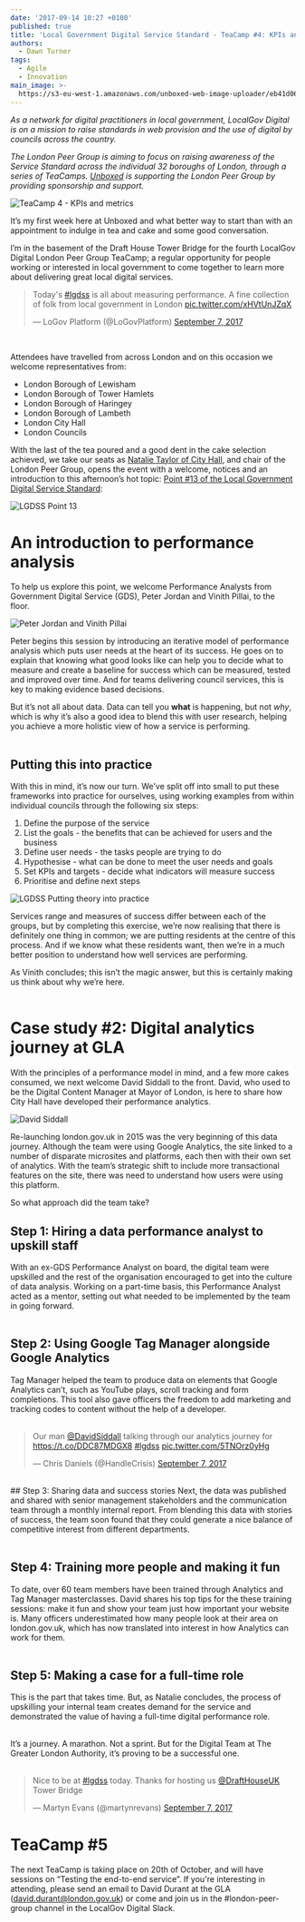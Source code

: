 ```yaml
---
date: '2017-09-14 10:27 +0100'
published: true
title: 'Local Government Digital Service Standard - TeaCamp #4: KPIs and metrics'
authors:
  - Dawn Turner
tags:
  - Agile
  - Innovation
main_image: >-
  https://s3-eu-west-1.amazonaws.com/unboxed-web-image-uploader/eb41d06a9298c08481b80e843ad3f7a9.png
---
```

<i>As a network for digital practitioners in local government, LocalGov Digital is on a mission to raise standards in web provision and the use of digital by councils across the country.<br/>

The London Peer Group is aiming to focus on raising awareness of the Service Standard across the individual 32 boroughs of London, through a series of TeaCamps. [Unboxed](https://unboxed.co/) is supporting the London Peer Group by providing sponsorship and support.</i><br/>

![TeaCamp 4 - KPIs and metrics](https://s3-eu-west-1.amazonaws.com/unboxed-web-image-uploader/90c9d61a14e7c4bd5c156875ce4c8c18.png)
<br/>

It’s my first week here at Unboxed and what better way to start than with an appointment to indulge in tea and cake and some good conversation.<br/>

I’m in the basement of the Draft House Tower Bridge for the fourth LocalGov Digital London Peer Group TeaCamp; a regular opportunity for people working or interested in local government to come together to learn more about delivering great local digital services.<br/>

<blockquote class="twitter-tweet tw-align-center"><p lang="en" dir="ltr">Today&#39;s <a href="https://twitter.com/hashtag/lgdss?src=hash">#lgdss</a> is all about measuring performance. A fine collection of folk from local government in London <a href="https://t.co/xHVtUnJZqX">pic.twitter.com/xHVtUnJZqX</a></p>&mdash; LoGov Platform (@LoGovPlatform) <a href="https://twitter.com/LoGovPlatform/status/905831478227066880">September 7, 2017</a></blockquote>
<script async src="//platform.twitter.com/widgets.js" charset="utf-8"></script>
<br/>

Attendees have travelled from across London and on this occasion we welcome representatives from:<br/>

- London Borough of Lewisham
- London Borough of Tower Hamlets
- London Borough of Haringey
- London Borough of Lambeth
- London City Hall
- London Councils

With the last of the tea poured and a good dent in the cake selection achieved, we take our seats as [Natalie Taylor of City Hall](https://twitter.com/NatalieRobson), and chair of the London Peer Group, opens the event with a welcome, notices and an introduction to this afternoon’s hot topic: [Point #13 of the Local Government Digital Service Standard](http://localgovdigital.info/localgov-digital-makers/outputs/local-government-digital-service-standard/standard/13/):<br/>

![LGDSS Point 13](https://s3-eu-west-1.amazonaws.com/unboxed-web-image-uploader/38dd6c112efb8c90a8d09044cb64450a.png)
<br/>

# An introduction to performance analysis
To help us explore this point, we welcome Performance Analysts from Government Digital Service (GDS), Peter Jordan and Vinith Pillai, to the floor.<br/>

![Peter Jordan and Vinith Pillai](https://s3-eu-west-1.amazonaws.com/unboxed-web-image-uploader/18ae02a961fb3651b0c5ad59b90dc7d3.png)
<br/>

Peter begins this session by introducing an iterative model of performance analysis which puts user needs at the heart of its success. He goes on to explain that knowing what good looks like can help you to decide what to measure and create a baseline for success which can be measured, tested and improved over time. And for teams delivering council services, this is key to making evidence based decisions.<br/>

But it’s not all about data. Data can tell you <b>what</b> is happening, but not <i>why</i>, which is why it’s also a good idea to blend this with user research, helping you achieve a more holistic view of how a service is performing.<br/>
<br/>

## Putting this into practice
With this in mind, it’s now our turn. We’ve split off into small to put these frameworks into practice for ourselves, using working examples from within individual councils through the following six steps:<br/>

1. Define the purpose of the service
2. List the goals - the benefits that can be achieved for users and the business
3. Define user needs - the tasks people are trying to do
4. Hypothesise - what can be done to meet the user needs and goals
5. Set KPIs and targets - decide what indicators will measure success
6. Prioritise and define next steps

![LGDSS Putting theory into practice](https://s3-eu-west-1.amazonaws.com/unboxed-web-image-uploader/42ec0ec1d4f44a5df712acaab68acdcf.png)
<br/>

Services range and measures of success differ between each of the groups, but by completing this exercise, we’re now realising that there is definitely one thing in common; we are putting residents at the centre of this process. And if we know what these residents want, then we’re in a much better position to understand how well services are performing.<br/>

As Vinith concludes; this isn’t the magic answer, but this is certainly making us think about why we’re here.<br/>
<br/>

# Case study #2: Digital analytics journey at GLA
With the principles of a performance model in mind, and a few more cakes consumed, we next welcome David Siddall to the front. David, who used to be the Digital Content Manager at Mayor of London, is here to share how City Hall have developed their performance analytics.<br/>

![David Siddall](https://s3-eu-west-1.amazonaws.com/unboxed-web-image-uploader/e053fb4324c5ac2179f5e9ee6112f79a.png)
<br/>

Re-launching london.gov.uk in 2015 was the very beginning of this data journey. Although the team were using Google Analytics, the site linked to a number of disparate microsites and platforms, each then with their own set of analytics. With the team’s strategic shift to include more transactional features on the site, there was need to understand how users were using this platform.<br/>

So what approach did the team take?<br/>

## Step 1: Hiring a data performance analyst to upskill staff
With an ex-GDS Performance Analyst on board, the digital team were upskilled and the rest of the organisation encouraged to get into the culture of data analysis. Working on a part-time basis, this Performance Analyst acted as a mentor, setting out what needed to be implemented by the team in going forward.<br/>
<br/>

## Step 2: Using Google Tag Manager alongside Google Analytics
Tag Manager helped the team to produce data on elements that Google Analytics can’t, such as YouTube plays, scroll tracking and form completions. This tool also gave officers the freedom to add marketing and tracking codes to content without the help of a developer.<br/>
<br/>

<blockquote class="twitter-tweet tw-align-center"><p lang="en" dir="ltr">Our man <a href="https://twitter.com/DavidSiddall">@DavidSiddall</a> talking through our analytics journey for <a href="https://t.co/DDC87MDGX8">https://t.co/DDC87MDGX8</a> <a href="https://twitter.com/hashtag/lgdss?src=hash">#lgdss</a> <a href="https://t.co/5TNOrz0yHg">pic.twitter.com/5TNOrz0yHg</a></p>&mdash; Chris Daniels (@HandleCrisis) <a href="https://twitter.com/HandleCrisis/status/905834808663826435">September 7, 2017</a></blockquote>
<script async src="//platform.twitter.com/widgets.js" charset="utf-8"></script>

<br/>
## Step 3: Sharing data and success stories
Next, the data was published and shared with senior management stakeholders and the communication team through a monthly internal report. From blending this data with stories of success, the team soon found that they could generate a nice balance of competitive interest from different departments.<br/>
<br/>

## Step 4: Training more people and making it fun
To date, over 60 team members have been trained through Analytics and Tag Manager masterclasses. David shares his top tips for the these training sessions: make it fun and show your team just how important your website is. Many officers underestimated how many people look at their area on london.gov.uk, which has now translated into interest in how Analytics can work for them.<br/>
<br/>

## Step 5: Making a case for a full-time role
This is the part that takes time. But, as Natalie concludes, the process of upskilling your internal team creates demand for the service and demonstrated the value of having a full-time digital performance role.<br/>
<br/>

It’s a journey. A marathon. Not a sprint. But for the Digital Team at The Greater London Authority, it’s proving to be a successful one.<br/>
<br/>

<blockquote class="twitter-tweet tw-align-center"><p lang="en" dir="ltr">Nice to be at <a href="https://twitter.com/hashtag/lgdss?src=hash">#lgdss</a> today. Thanks for hosting us <a href="https://twitter.com/DraftHouseUK">@DraftHouseUK</a> Tower Bridge</p>&mdash; Martyn Evans (@martynrevans) <a href="https://twitter.com/martynrevans/status/905834879396581377">September 7, 2017</a></blockquote>
<script async src="//platform.twitter.com/widgets.js" charset="utf-8"></script>

# TeaCamp #5
The next TeaCamp is taking place on 20th of October, and will have sessions on “Testing the end-to-end service”. If you're interesting in attending, please send an email to David Durant at the GLA (david.durant@london.gov.uk) or come and join us in the #london-peer-group channel in the LocalGov Digital Slack.
